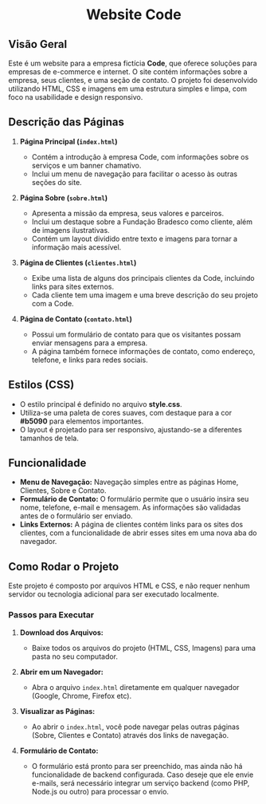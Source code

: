 <h1 align="center">
   Website Code 
</h1>

## Visão Geral   

Este é um website para a empresa fictícia **Code**, que oferece soluções para empresas de e-commerce e internet. O site contém informações sobre a empresa, seus clientes, e uma seção de contato. O projeto foi desenvolvido utilizando HTML, CSS e imagens em uma estrutura simples e limpa, com foco na usabilidade e design responsivo.   

## Descrição das Páginas   

1. **Página Principal (`index.html`)**   
   - Contém a introdução à empresa Code, com informações sobre os serviços e um banner chamativo.   
   - Inclui um menu de navegação para facilitar o acesso às outras seções do site.   

2. **Página Sobre (`sobre.html`)**   
   - Apresenta a missão da empresa, seus valores e parceiros.   
   - Inclui um destaque sobre a Fundação Bradesco como cliente, além de imagens ilustrativas.   
   - Contém um layout dividido entre texto e imagens para tornar a informação mais acessível.   

3. **Página de Clientes (`clientes.html`)**   
   - Exibe uma lista de alguns dos principais clientes da Code, incluindo links para sites externos.
   - Cada cliente tem uma imagem e uma breve descrição do seu projeto com a Code.   

4. **Página de Contato (`contato.html`)**   
   - Possui um formulário de contato para que os visitantes possam enviar mensagens para a empresa.   
   - A página também fornece informações de contato, como endereço, telefone, e links para redes sociais.   

## Estilos (CSS)   

- O estilo principal é definido no arquivo **style.css**.   
- Utiliza-se uma paleta de cores suaves, com destaque para a cor **#b5090** para elementos importantes.   
- O layout é projetado para ser responsivo, ajustando-se a diferentes tamanhos de tela.   

## Funcionalidade   

- **Menu de Navegação:** Navegação simples entre as páginas Home, Clientes, Sobre e Contato.   
- **Formulário de Contato:** O formulário permite que o usuário insira seu nome, telefone, e-mail e mensagem. As informações são validadas antes de o formulário ser enviado.   
- **Links Externos:** A página de clientes contém links para os sites dos clientes, com a funcionalidade de abrir esses sites em uma nova aba do navegador.   

## Como Rodar o Projeto   

Este projeto é composto por arquivos HTML e CSS, e não requer nenhum servidor ou tecnologia adicional para ser executado localmente.   

### Passos para Executar   

1. **Download dos Arquivos:**   
   - Baixe todos os arquivos do projeto (HTML, CSS, Imagens) para uma pasta no seu computador.   

2. **Abrir em um Navegador:**   
   - Abra o arquivo `index.html` diretamente em qualquer navegador (Google, Chrome, Firefox etc).   

3. **Visualizar as Páginas:**   
   - Ao abrir o `index.html`, você pode navegar pelas outras páginas (Sobre, Clientes e Contato) através dos links de navegação.   

4. **Formulário de Contato:**   
   - O formulário está pronto para ser preenchido, mas ainda não há funcionalidade de backend configurada. Caso deseje que ele envie e-mails, será necessário integrar um serviço backend (como PHP, Node.js ou outro) para processar o envio.



